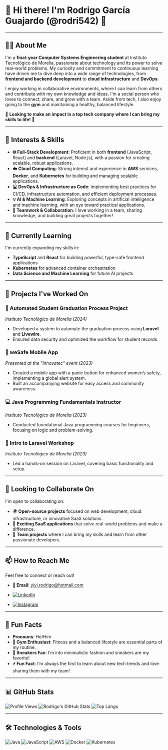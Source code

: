 # 🌟 Hi there! I'm Rodrigo García Guajardo (@rodri542) 🌟

---

## 👨‍💻 About Me

I'm a **final-year Computer Systems Engineering student** at Instituto Tecnológico de Morelia, passionate about technology and its power to solve real-world problems.
My curiosity and commitment to continuous learning have driven me to dive deep into a wide range of technologies, from **frontend and backend development** to **cloud infrastructure** and **DevOps**. 

I enjoy working in collaborative environments, where I can learn from others and contribute with my own knowledge and ideas.
I'm a social person who loves to connect, share, and grow with a team. Aside from tech, I also enjoy going to the **gym** and maintaining a healthy, balanced lifestyle.

🌟 **Looking to make an impact in a top tech company where I can bring my skills to life!** 🌟

---

## 👀 Interests & Skills

- **🌐 Full-Stack Development**: Proficient in both **frontend** (JavaScript, React) and **backend** (Laravel, Node.js), with a passion for creating scalable, robust applications.
- **☁️ Cloud Computing**: Strong interest and experience in **AWS** services, **Docker**, and **Kubernetes** for building and managing scalable applications.
- **💻 DevOps & Infrastructure as Code**: Implementing best practices for CI/CD, infrastructure automation, and efficient deployment processes.
- **💡 AI & Machine Learning**: Exploring concepts in artificial intelligence and machine learning, with an eye toward practical applications.
- **💼 Teamwork & Collaboration**: I love working in a team, sharing knowledge, and building great projects together!

---

## 🌱 Currently Learning

I'm currently expanding my skills in:
- **TypeScript** and **React** for building powerful, type-safe frontend applications
- **Kubernetes** for advanced container orchestration
- **Data Science and Machine Learning** for future AI projects

---

## 💼 Projects I've Worked On

### 🏫 Automated Student Graduation Process Project
*Instituto Tecnológico de Morelia (2024)*  
- Developed a system to automate the graduation process using **Laravel** and **Livewire**.
- Ensured data security and optimized the workflow for student records.

### 🔐 weSafe Mobile App
*Presented at the "Innovatec" event (2023)*  
- Created a mobile app with a panic button for enhanced women’s safety, implementing a global alert system.
- Built an accompanying website for easy access and community awareness.

### 💻 Java Programming Fundamentals Instructor
*Instituto Tecnológico de Morelia (2023)*  
- Conducted foundational Java programming courses for beginners, focusing on logic and problem-solving.

### 🚀 Intro to Laravel Workshop
*Instituto Tecnológico de Morelia (2023)*  
- Led a hands-on session on Laravel, covering basic functionality and setup.

---

## 💞️ Looking to Collaborate On
I'm open to collaborating on:
- 🌍 **Open-source projects** focused on web development, cloud infrastructure, or innovative SaaS solutions.
- 💼 **Exciting SaaS applications** that solve real-world problems and make a difference.
- 🤝 **Team projects** where I can bring my skills and learn from other passionate developers.

---

## 📫 How to Reach Me
Feel free to connect or reach out!
- **📧 Email**: [yiyi.rodrigo@hotmail.com](mailto:yiyi.rodrigo@hotmail.com)
  
- [![LinkedIn](https://img.shields.io/badge/LinkedIn-%230077B5.svg?style=for-the-badge&logo=linkedin&logoColor=white)](https://linkedin.com/in/rodrigarcia542)

- [![Instagram](https://img.shields.io/badge/Instagram-%23E4405F.svg?style=for-the-badge&logo=instagram&logoColor=white)](https://instagram.com/[rodrigo_yiyo_])


---

## 🎉 Fun Facts
- **Pronouns**: He/Him
- **💪 Gym Enthusiast**: Fitness and a balanced lifestyle are essential parts of my routine.
- **👟 Sneakers Fan**: I’m into minimalistic fashion and sneakers are my favorite!
- **⚡ Fun Fact**: I’m always the first to learn about new tech trends and love sharing them with my team!

---

## 📊 GitHub Stats
![Profile Views](https://komarev.com/ghpvc/?username=rodri542&color=blueviolet)
![Rodrigo's GitHub Stats](https://github-readme-stats.vercel.app/api?username=rodri542&show_icons=true&theme=radical)
![Top Langs](https://github-readme-stats.vercel.app/api/top-langs/?username=rodri542&layout=compact&theme=radical)

---

## 🛠️ Technologies & Tools
![Java](https://img.shields.io/badge/Java-%23ED8B00.svg?style=for-the-badge&logo=java&logoColor=white)
![JavaScript](https://img.shields.io/badge/JavaScript-%23F7DF1E.svg?style=for-the-badge&logo=javascript&logoColor=black)
![AWS](https://img.shields.io/badge/AWS-%23FF9900.svg?style=for-the-badge&logo=amazon-aws&logoColor=white)
![Docker](https://img.shields.io/badge/Docker-%230db7ed.svg?style=for-the-badge&logo=docker&logoColor=white)
![Kubernetes](https://img.shields.io/badge/Kubernetes-%23326ce5.svg?style=for-the-badge&logo=kubernetes&logoColor=white)

<!---
rodri542/rodri542 is a ✨ special ✨ repository because its `README.md` (this file) appears on your GitHub profile.
You can click the Preview link to take a look at your changes.
--->
